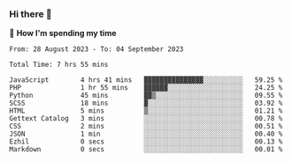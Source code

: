### Hi there 👋

🐛 **How I'm spending my time**
<!--START_SECTION:waka-->

```all_time
From: 28 August 2023 - To: 04 September 2023

Total Time: 7 hrs 55 mins

JavaScript        4 hrs 41 mins   ▓▓▓▓▓▓▓▓▓▓▓▓▓▓▓░░░░░░░░░░   59.25 %
PHP               1 hr 55 mins    ▓▓▓▓▓▓░░░░░░░░░░░░░░░░░░░   24.25 %
Python            45 mins         ▓▓▒░░░░░░░░░░░░░░░░░░░░░░   09.55 %
SCSS              18 mins         ▓░░░░░░░░░░░░░░░░░░░░░░░░   03.92 %
HTML              5 mins          ▒░░░░░░░░░░░░░░░░░░░░░░░░   01.21 %
Gettext Catalog   3 mins          ░░░░░░░░░░░░░░░░░░░░░░░░░   00.78 %
CSS               2 mins          ░░░░░░░░░░░░░░░░░░░░░░░░░   00.51 %
JSON              1 min           ░░░░░░░░░░░░░░░░░░░░░░░░░   00.40 %
Ezhil             0 secs          ░░░░░░░░░░░░░░░░░░░░░░░░░   00.13 %
Markdown          0 secs          ░░░░░░░░░░░░░░░░░░░░░░░░░   00.01 %
```

<!--END_SECTION:waka-->

<!--
**cugel2/cugel2** is a ✨ _special_ ✨ repository because its `README.md` (this file) appears on your GitHub profile.

Here are some ideas to get you started:

- 🔭 I’m currently working on ...
- 🌱 I’m currently learning ...
- 👯 I’m looking to collaborate on ...
- 🤔 I’m looking for help with ...
- 💬 Ask me about ...
- 📫 How to reach me: ...
- 😄 Pronouns: ...
- ⚡ Fun fact: ...
-->

